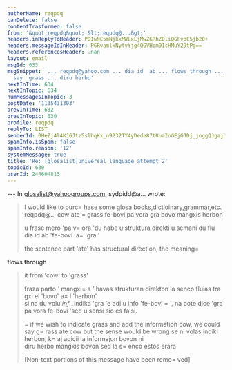 ```yaml
---
authorName: reqpdq
canDelete: false
contentTrasformed: false
from: '&quot;reqpdq&quot; &lt;reqpdq@...&gt;'
headers.inReplyToHeader: PDIwNC5mNjkxMWExLjMwZGRhZDliQGFvbC5jb20+
headers.messageIdInHeader: PGRvamlxNytvYjg4QGVHcm91cHMuY29tPg==
headers.referencesHeader: .nan
layout: email
msgId: 633
msgSnippet: '... reqpdq@yahoo.com ... dia id  ab ... flows through ... pote dice ...
  say  grass ... diru herbo'
nextInTime: 634
nextInTopic: 634
numMessagesInTopic: 3
postDate: '1135431303'
prevInTime: 632
prevInTopic: 630
profile: reqpdq
replyTo: LIST
senderId: 0HeZj4l4KJGJtz5slhqKx_n9232TY4yDede87tRuaIoGEjGJDj_joggQJgajIqwFowjkQwCsUMCm84LM7Dcs6Qc8
spamInfo.isSpam: false
spamInfo.reason: '12'
systemMessage: true
title: 'Re: [glosalist]universal language attempt 2'
topicId: 630
userId: 244604813
---
```


--- In glosalist@yahoogroups.com, sydpidd@a... wrote:
>I would like to purc=
hase some glosa books,dictioinary,grammar,etc. 
reqpdq@...
> cow ate =
grass
> fe-bovi pa vora gra
> bovo mangxis herbon 
>  
> u frase mero 'pa v=
ora 'du habe u struktura direkti u semani du flu 
dia id  ab 
> 'fe-bovi .a=
 'gra '
>  
> the sentence part 'ate' has structural direction, the meaning=
 
flows through  
> it from 'cow' to 'grass'
>  
> fraza parto  *'*  mangxi=
s  *'*  havas strukturan  direkton 
> la senco fluias tra gxi el  'bovo'  a=
l   'herbon'  
> si na du volu  *inf* _indika 'gra 'e adi u info 'fe-bovi  =
', na 
pote dice 
> 'gra pa vora fe-bovi  'sed u sensi sio es falsi. 
>  
>=
 if we wish to indicate grass and add the information cow, we could 
say  g=
rass 
> ate cow but the sense would be wrong
> se ni volas indiki herbon, k=
aj  adicii la informajon bovon ni    
diru herbo 
> mangxis bovon sed la  s=
enco estos erara 
> 
> 
> [Non-text portions of this message have been remo=
ved]
>







